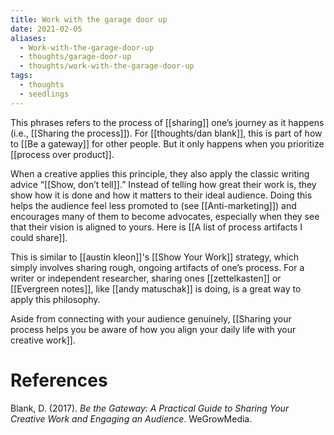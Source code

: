 ```yaml
---
title: Work with the garage door up
date: 2021-02-05
aliases:
  - Work-with-the-garage-door-up
  - thoughts/garage-door-up
  - thoughts/work-with-the-garage-door-up
tags:
  - thoughts
  - seedlings
---
```

This phrases refers to the process of [[sharing]] one’s journey as it happens (i.e., [[Sharing the process]]). For [[thoughts/dan blank]], this is part of how to [[Be a gateway]] for other people. But it only happens when you prioritize [[process over product]].

When a creative applies this principle, they also apply the classic writing advice “[[Show, don’t tell]].” Instead of telling how great their work is, they show how it is done and how it matters to their ideal audience. Doing this helps the audience feel less promoted to (see [[Anti-marketing]]) and encourages many of them to become advocates, especially when they see that their vision is aligned to yours. Here is [[A list of process artifacts I could share]].

This is similar to [[austin kleon]]'s [[Show Your Work]] strategy, which simply involves sharing rough, ongoing artifacts of one’s process. For a writer or independent researcher, sharing ones [[zettelkasten]] or [[Evergreen notes]], like [[andy matuschak]] is doing, is a great way to apply this philosophy.

Aside from connecting with your audience genuinely, [[Sharing your process helps you be aware of how you align your daily life with your creative work]].

# References

Blank, D. (2017). *Be the Gateway: A Practical Guide to Sharing Your Creative Work and Engaging an Audience*. WeGrowMedia.